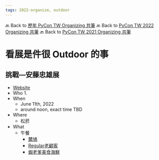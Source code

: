 ```yaml
---
tags: 2022-organize, outdoor
---
```


🔙 Back to [歷年 PyCon TW Organizing 共筆](/ryPr7SFyP/%2FHM5mHCFKQCu7-W5ea8ITcw%3Fview)
🔙 Back to [PyCon TW 2022 Organizing 共筆](/F4qRbwIsQXWH5B6cZ6Pzyw)
🔙 Back to [PyCon TW 2021 Organizing 共筆](/Wb9vQrfJQk-5tPoPR23hwA)

# 看展是件很 Outdoor 的事
## 挑戰—安藤忠雄展
* [Website](http://jam.jutfoundation.org.tw/exhibition/3500)
* Who
    1. 
* When
    * June 11th, 2022
    * around noon, exact time TBD
* Where
    * 松菸
* What
    * 午餐
        - [麓鳩](https://goo.gl/maps/BKTASioLDhBA5vSQ8)
        - [Regular老顧客](https://goo.gl/maps/snkEhS4PeGX2KZbcA)
        - [蝦老爹美食海鮮](https://g.page/theshrimpdaddy?share)